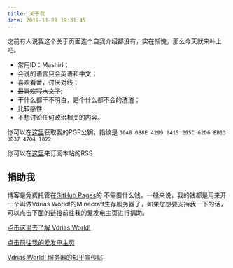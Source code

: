 ```yaml
---
title: 关于我
date: 2019-11-28 19:31:45
---
```


之前有人说我这个关于页面连个自我介绍都没有，实在惭愧，那么今天就来补上吧。

+ 常用ID：Mashirl；
+ 会说的语言只会英语和中文；
+ 喜欢看番，讨厌对线；
+ ~~最喜欢写水文了~~;
+ 干什么都干不明白，是个什么都不会的渣渣；
+ 比较感性;
+ 不想讨论任何政治相关的内容。

你可以在[这里](https://pgp.key-server.io/0xEB13DD3747041022)获取我的PGP公钥，指纹是 <code>30A8 0B8E 4299 8415 295C  62D6 EB13 DD37 4704 1022</code>

你可以在[这里](https://www.mashirl.com/atom.xml)来订阅本站的RSS

## 捐助我

博客是免费托管在[GitHub Pages](https://pages.github.com/)的 不需要什么钱，一般来说，我的钱都是用来开一个叫做Vdrias World!的Minecraft生存服务器了，如果您想要支持我一下的话，可以点击下面的链接前往我的爱发电主页进行捐助。

[点击这里去了解 Vdrias World!](https://manual.vdrias.cn)

[点击前往我的爱发电主页](https://afdian.net/@Mashirl)

[Vdrias World! 服务器的知乎宣传贴](https://zhuanlan.zhihu.com/p/110121249)
